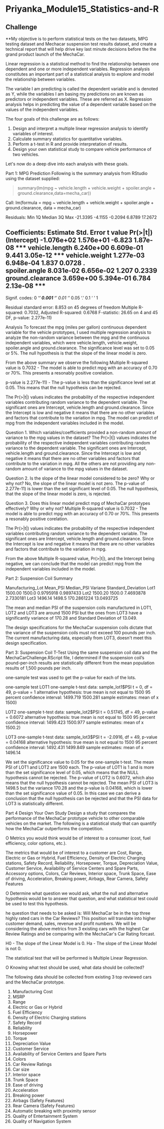 # Priyanka_Module15_Statistics-and-R
## Challenge 

**My objective is to perform statistical tests on the two datasets, MPG testing dataset and Mechacar suspension test results dataset, and create a technical report that will help drive key last minute decisions before the the grand product launch of the MechaCar. 

Linear regression is a statistical method to find the relationship between one dependent and one or
more independent variables. Regression analysis constitutes an important part of a statistical analysis
to explore and model the relationship between variables.

The variable I am predicting is called the dependent variable and is denoted as Y, while the variables
I am basing my predictions on are known as predictors or independent variables. These are referred
as X. Regression analysis helps in predicting the value of a dependent variable based on the values
of the independent variables. 

The four goals of this challenge are as follows:

1. Design and interpret a multiple linear regression analysis to identify variables of interest.
2. Calculate summary statistics for quantitative variables.
3. Perform a t-test in R and provide interpretation of results.
4. Design your own statistical study to compare vehicle performance of two vehicles.

Let's now do a deep dive into each analysis with these goals.

Part 1: MPG Prediction
Following is the summary analysis from RStudio using the dataset supplied:
> summary(lm(mpg ~ vehicle.length + vehicle.weight + spoiler.angle + ground.clearance,data=mecha_car))

Call:
lm(formula = mpg ~ vehicle.length + vehicle.weight + spoiler.angle + 
    ground.clearance, data = mecha_car)

Residuals:
     Min       1Q   Median       3Q      Max 
-21.3395  -4.1155  -0.2094   6.8789  17.2672 

Coefficients:
                   Estimate Std. Error t value Pr(>|t|)    
(Intercept)      -1.076e+02  1.576e+01  -6.823 1.87e-08 ***
vehicle.length    6.240e+00  6.609e-01   9.441 3.05e-12 ***
vehicle.weight    1.277e-03  6.948e-04   1.837   0.0728 .  
spoiler.angle     8.031e-02  6.656e-02   1.207   0.2339    
ground.clearance  3.659e+00  5.394e-01   6.784 2.13e-08 ***
---
Signif. codes:  0 ‘***’ 0.001 ‘**’ 0.01 ‘*’ 0.05 ‘.’ 0.1 ‘ ’ 1

Residual standard error: 8.853 on 45 degrees of freedom
Multiple R-squared:  0.7032,	Adjusted R-squared:  0.6768 
F-statistic: 26.65 on 4 and 45 DF,  p-value: 2.277e-11)

Analysis
To forecast the mpg (miles per gallon) continuous dependent variable for the vehicle prototypes, I used
multiple regression analysis to analyze the non-random variance between the mpg and the continuous
independent variables, which were vehicle.length, vehicle.weight, spoiler.angle and ground.clearance.
The significance level was set to 0.05 or 5%. The null hypothesis is that the slope of the linear model
is zero.

From the above summary we observe the following
Multiple R-squared value is 0.7032 - The model is able to predict mpg with an accuracy of 0.70 or 70%.
This presents a resonably positive corelation.

p-value is 2.277e-11) - The p-value is less than the significance level set at 0.05. This means that
the null hypothesis can be rejected.

The Pr(>|t|) values indicates the probability of the respective independent variables contributing
random variance to the dependent variable. The significant ones are Intercept, vehicle.length and
ground.clearance. Since the Intercept is low and negative it means that there are no other variables
and factors that contribute to the variation in mpg. The model can predict of mpg from the independent
variables included in the model.

Question 1. Which variables/coefficients provided a non-random amount of variance to the mpg values in the dataset?
The Pr(>|t|) values indicates the probability of the respective independent variables contributing
random variance to the dependent variable. The significant ones are Intercept, vehicle.length and
ground.clearance. Since the Intercept is low and negative it means that there are no other variables
and factors that contribute to the variation in mpg. All the others are not providing any non-random
amount of variance to the mpg values in the dataset.

Question 2. Is the slope of the linear model considered to be zero? Why or why not?
No, the slope of the linear model is not zero. The p-value of 2.277e-11) is lower than the set
significant level of 0.05. The null hypothesis, that the slope of the linear model is zero, is
rejected.

Question 3. Does this linear model predict mpg of MechaCar prototypes effectively? Why or why not?
Multiple R-squared value is 0.7032 - The model is able to predict mpg with an accuracy of 0.70 or 70%.
This presents a resonably positive corelation.

The Pr(>|t|) values indicates the probability of the respective independent variables contributing
random variance to the dependent variable. The significant ones are Intercept, vehicle.length and
ground.clearance. Since the Intercept is low and negative it means that there are no other variables
and factors that contribute to the variation in mpg.

From the above Multiple R-squared value, Pr(>|t|), and the Intercept being negative, we can conclude
that the model can predict mpg from the independent variables included in the model.


Part 2: Suspension Coil Summary

Manufacturing_Lot	Mean_PSI	Median_PSI	Variane	        Standard_Deviation
Lot1	            1500.00	    1500.0	    0.9795918	    0.9897433
Lot2	            1500.20	    1500.0	    7.4693878	    2.7330181
Lot3	            1496.14	    1498.5	    170.2861224	    13.0493725

The mean and median PSI of the suspension coils manufactured in LOT1, LOT2 and LOT3 are around 1500 PSI
but the ones from LOT3 have a significantly variance of 170.28 and Standard Deviation of 13.049.

The design specifications for the MechaCar suspension coils dictate that the variance of the suspension
coils must not exceed 100 pounds per inch. The current manufacturing data, especially from LOT3, doesn't
meet this design specification.

Part 3: Suspension Coil T-Test
Using the same suspension coil data and the MechaCarChallenge.RScript file, I determined if the suspension
coil’s pound-per-inch results are statistically different from the mean population results of 1,500
pounds per inch.

one-sample test was used to get the p-value for each of the lots.

one-sample test
LOT1 one-sample t-test
data:  sample_lot1$PSI
t = 0, df = 49, p-value = 1
alternative hypothesis: true mean is not equal to 1500
95 percent confidence interval:
 1499.719 1500.281
sample estimates:
mean of x 
     1500)

LOT2 one-sample t-test
data:  sample_lot2$PSI
t = 0.51745, df = 49, p-value = 0.6072
alternative hypothesis: true mean is not equal to 1500
95 percent confidence interval:
 1499.423 1500.977
sample estimates:
mean of x 
   1500.2)

LOT3 one-sample t-test
data:  sample_lot3$PSI
t = -2.0916, df = 49, p-value = 0.04168
alternative hypothesis: true mean is not equal to 1500
95 percent confidence interval:
 1492.431 1499.849
sample estimates:
mean of x 
  1496.14

We set the significance value to 0.05 for the one-sample t-test. The mean PSI of LOT1 and LOT2 are
1500 each. The p-value of LOT1 is 1 and is more than the set significance level of 0.05, which means
that the NULL hypothesis cannot be rejected. The p-value of LOT2 is 0.6072, which also means that
the null hypothesis cannot be rejected. The mean PSI of LOT3 is 1498.5 but the variance 170.28 and
the p-value is 0.04168, which is lower than the set significance value of 0.05. In this case we can
derive a conclusion that the null hypothesis can be rejected and that the PSI data for LOT3 is
statistically different.


Part 4 Design Your Own Study
Design a study that compares the performance of the MechaCar prototype vehicle to other comparable
vehicles on the market. The following is a statistical study that can quantify how the MechaCar
outperforms the competition.

O Metrics you would think would be of interest to a consumer (cost, fuel efficiency, color options,
etc.).

The metrics that would be of interest to a customer are Cost, Range, Electric or Gas or Hybrid,
Fuel Efficiency, Density of Electric Charging stations, Safety Record, Reliability, Horsepower,
Torque, Depreciation Value, Customer Service, Availability of Service Centers and Spare Parts,
Accessory options, Colors, Car Reviews, Interior space, Trunk Space, Ease of driving, Acceleration,
Breaking power, Airbags, Rear Camera, Safety Features

O Determine what question we would ask, what the null and alternative hypothesis would be to answer
that question, and what statistical test could be used to test this hypothesis. 

he question that needs to be asked is: Will MechaCar be in the top three highly rated cars in
the Car Reviews? This position will translate into higher customer demand, sales, revenue and
profit numbers. We will be considering the above metrics from 3 existing cars with the highest
Car Review Ratings and be comparing with the MechaCar's Car Rating forcast.

H0 - The slope of the Linear Model is 0.
Ha - The slope of the Linear Model is not 0.

The statistical test that will be performed is Multiple Linear Regression.

O Knowing what test should be used, what data should be collected?

The following data should be collected from existing 3 top reviewed cars and the MechaCar prototype.

1. Manufacturing Cost
2. MSRP
3. Range
4. Electric or Gas or Hybrid
5. Fuel Efficiency
6. Density of Electric Charging stations
7. Safety Record
8. Reliability
9. Horsepower
10. Torque
11. Depreciation Value
12. Customer Service
13. Availability of Service Centers and Spare Parts
14. Colors
15. Car Review Ratings
16. Car size
17. Interior space
18. Trunk Space
19. Ease of driving
20. Acceleration
21. Breaking power
22. Airbags (Safety Features)
23. Rear Camera (Safety Features)
24. Automatic breaking with proximity sensor
25. Quality of Entertainment System
26. Quality of Navigation System
